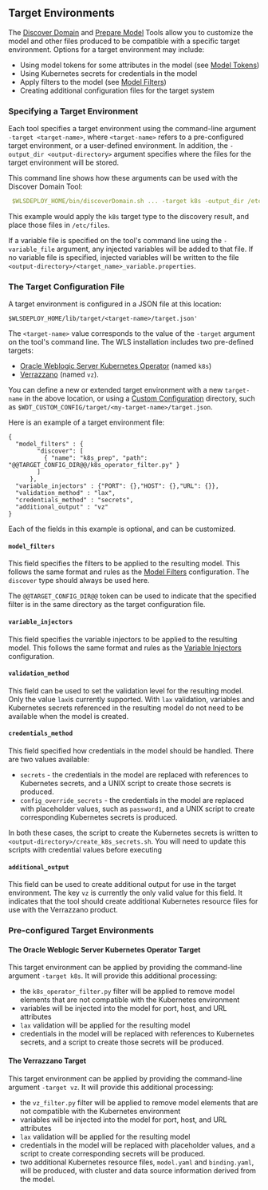 ## Target Environments

The [Discover Domain](../discover.md) and [Prepare Model](../prepare.md) Tools allow you to customize the model and other files produced to be compatible with a specific target environment. Options for a target environment may include:
- Using model tokens for some attributes in the model (see [Model Tokens](../../README.md#model-tokens))
- Using Kubernetes secrets for credentials in the model
- Apply filters to the model (see [Model Filters](../tool_filters.md))
- Creating additional configuration files for the target system

### Specifying a Target Environment

Each tool specifies a target environment using the command-line argument `-target <target-name>`, where `<target-name>` refers to a pre-configured target environment, or a user-defined environment. In addition, the `-output_dir <output-directory>` argument specifies where the files for the target environment will be stored.

This command line shows how these arguments can be used with the Discover Domain Tool:
```yaml
 $WLSDEPLOY_HOME/bin/discoverDomain.sh ... -target k8s -output_dir /etc/files
```
This example would apply the `k8s` target type to the discovery result, and place those files in `/etc/files`.

If a variable file is specified on the tool's command line using the `-variable_file` argument, any injected variables will be added to that file. If no variable file is specified, injected variables will be written to the file `<output-directory>/<target_name>_variable.properties`.

### The Target Configuration File 

A target environment is configured in a JSON file at this location:
```
$WLSDEPLOY_HOME/lib/target/<target-name>/target.json'
```
The `<target-name>` value corresponds to the value of the `-target` argument on the tool's command line. The WLS installation includes two pre-defined targets:
 - [Oracle Weblogic Server Kubernetes Operator](#the-oracle-weblogic-server-kubernetes-operator-target) (named `k8s`)
 - [Verrazzano](#the-verrazzano-target) (named `vz`). 

You can define a new or extended target environment with a new `target-name` in the above location, or using a [Custom Configuration](custom_configuration.md) directory, such as `$WDT_CUSTOM_CONFIG/target/<my-target-name>/target.json`. 

Here is an example of a target environment file:
```
{
  "model_filters" : {
        "discover": [
          { "name": "k8s_prep", "path": "@@TARGET_CONFIG_DIR@@/k8s_operator_filter.py" }
        ]
      },
  "variable_injectors" : {"PORT": {},"HOST": {},"URL": {}},
  "validation_method" : "lax",
  "credentials_method" : "secrets",
  "additional_output" : "vz"
}
```
Each of the fields in this example is optional, and can be customized.

#### `model_filters`

This field specifies the filters to be applied to the resulting model. This follows the same format and rules as the [Model Filters](../tool_filters.md) configuration. The `discover` type should always be used here.

The `@@TARGET_CONFIG_DIR@@` token can be used to indicate that the specified filter is in the same directory as the target configuration file.  

#### `variable_injectors`

This field specifies the variable injectors to be applied to the resulting model. This follows the same format and rules as the [Variable Injectors](../variable_injection.md) configuration.

#### `validation_method`

This field can be used to set the validation level for the resulting model. Only the value `lax`is currently supported. With `lax` validation, variables and Kubernetes secrets referenced in the resulting model do not need to be available when the model is created.

#### `credentials_method`

This field specified how credentials in the model should be handled. There are two values available:
- `secrets` - the credentials in the model are replaced with references to Kubernetes secrets, and a UNIX script to create those secrets is produced.
- `config_override_secrets` - the credentials in the model are replaced with placeholder values, such as `password1`, and a UNIX script to create corresponding Kubernetes secrets is produced.

In both these cases, the script to create the Kubernetes secrets is written to `<output-directory>/create_k8s_secrets.sh`. You will need to update this scripts with credential values before executing

#### `additional_output`

This field can be used to create additional output for use in the target environment. The key `vz` is currently the only valid value for this field. It indicates that the tool should create additional Kubernetes resource files for use with the Verrazzano product.

### Pre-configured Target Environments

#### The Oracle Weblogic Server Kubernetes Operator Target

This target environment can be applied by providing the command-line argument `-target k8s`. It will provide this additional processing:

- the `k8s_operator_filter.py` filter will be applied to remove model elements that are not compatible with the Kubernetes environment
- variables will be injected into the model for port, host, and URL attributes
- `lax` validation will be applied for the resulting model
- credentials in the model will be replaced with references to Kubernetes secrets, and a script to create those secrets will be produced.

#### The Verrazzano Target
This target environment can be applied by providing the command-line argument `-target vz`. It will provide this additional processing:

- the `vz_filter.py` filter will be applied to remove model elements that are not compatible with the Kubernetes environment
- variables will be injected into the model for port, host, and URL attributes
- `lax` validation will be applied for the resulting model
- credentials in the model will be replaced with placeholder values, and a script to create corresponding secrets will be produced.
- two additional Kubernetes resource files, `model.yaml` and `binding.yaml`, will be produced, with cluster and data source information derived from the model.
